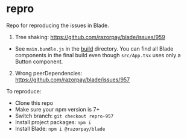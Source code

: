 # repro

Repo for reproducing the issues in Blade.

1. Tree shaking: https://github.com/razorpay/blade/issues/959

- See `main.bundle.js` in the [build](build) directory. You can find all Blade components in the final build even though `src/App.tsx` uses only a Button component.

2. Wrong peerDependencies: https://github.com/razorpay/blade/issues/957

To reproduce:

- Clone this repo
- Make sure your npm version is 7+
- Switch branch: `git checkout repro-957`
- Install project packages: `npm i`
- Install Blade: `npm i @razorpay/blade`
